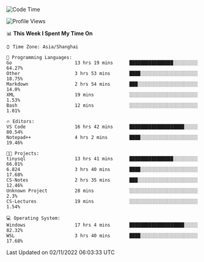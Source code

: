 <!--START_SECTION:waka-->
![Code Time](http://img.shields.io/badge/Code%20Time-279%20hrs%2037%20mins-blue)

![Profile Views](http://img.shields.io/badge/Profile%20Views-3-blue)

📊 **This Week I Spent My Time On** 

```text
⌚︎ Time Zone: Asia/Shanghai

💬 Programming Languages: 
Go                       13 hrs 19 mins      ████████████████░░░░░░░░░   64.27% 
Other                    3 hrs 53 mins       ████░░░░░░░░░░░░░░░░░░░░░   18.75% 
Markdown                 2 hrs 54 mins       ███░░░░░░░░░░░░░░░░░░░░░░   14.0% 
XML                      19 mins             ░░░░░░░░░░░░░░░░░░░░░░░░░   1.53% 
Bash                     12 mins             ░░░░░░░░░░░░░░░░░░░░░░░░░   1.01%

🔥 Editors: 
VS Code                  16 hrs 42 mins      ████████████████████░░░░░   80.54% 
Notepad++                4 hrs 2 mins        ████░░░░░░░░░░░░░░░░░░░░░   19.46%

🐱‍💻 Projects: 
tinysql                  13 hrs 41 mins      ████████████████░░░░░░░░░   66.01% 
6.824                    3 hrs 40 mins       ████░░░░░░░░░░░░░░░░░░░░░   17.68% 
CS-Notes                 2 hrs 35 mins       ███░░░░░░░░░░░░░░░░░░░░░░   12.46% 
Unknown Project          28 mins             ░░░░░░░░░░░░░░░░░░░░░░░░░   2.3% 
CS-Lectures              19 mins             ░░░░░░░░░░░░░░░░░░░░░░░░░   1.54%

💻 Operating System: 
Windows                  17 hrs 4 mins       ████████████████████░░░░░   82.32% 
WSL                      3 hrs 40 mins       ████░░░░░░░░░░░░░░░░░░░░░   17.68%

```


 Last Updated on 02/11/2022 06:03:33 UTC
<!--END_SECTION:waka-->